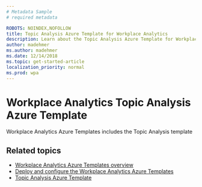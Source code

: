 ```yaml
---
# Metadata Sample
# required metadata

ROBOTS: NOINDEX,NOFOLLOW
title: Topic Analysis Azure Template for Workplace Analytics 
description: Learn about the Topic Analysis Azure Template for Workplace Analytics and how to use it for advanced data analysis
author: madehmer
ms.author: madehmer
ms.date: 12/14/2018
ms.topic: get-started-article
localization_priority: normal 
ms.prod: wpa
---
```

# Workplace Analytics Topic Analysis Azure Template

Workplace Analytics Azure Templates includes the Topic Analysis template 


## Related topics

* [Workplace Analytics Azure Templates overview](./overview.md)
* [Deploy and configure the Workplace Analytics Azure Templates](./deploy-configure.md)
* [Topic Analysis Azure Template](./topic-analysis.md)
